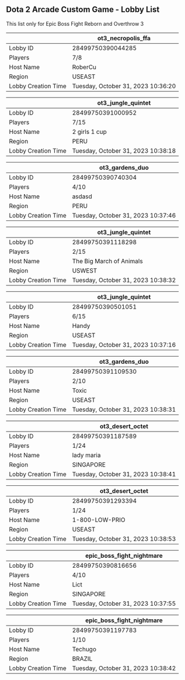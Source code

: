 ## Dota 2 Arcade Custom Game - Lobby List

This list only for Epic Boss Fight Reborn and Overthrow 3

|  | ot3_necropolis_ffa |
| ------ | ------ |
| Lobby ID | 28499750390044285 |
| Players | 7/8 |
| Host Name | RoberCu |
| Region | USEAST |
| Lobby Creation Time | Tuesday, October 31, 2023 10:36:20 |


|  | ot3_jungle_quintet |
| ------ | ------ |
| Lobby ID | 28499750391000952 |
| Players | 7/15 |
| Host Name | 2 girls 1 cup |
| Region | PERU |
| Lobby Creation Time | Tuesday, October 31, 2023 10:38:18 |


|  | ot3_gardens_duo |
| ------ | ------ |
| Lobby ID | 28499750390740304 |
| Players | 4/10 |
| Host Name | asdasd |
| Region | PERU |
| Lobby Creation Time | Tuesday, October 31, 2023 10:37:46 |


|  | ot3_jungle_quintet |
| ------ | ------ |
| Lobby ID | 28499750391118298 |
| Players | 2/15 |
| Host Name | The Big March of Animals |
| Region | USWEST |
| Lobby Creation Time | Tuesday, October 31, 2023 10:38:32 |


|  | ot3_jungle_quintet |
| ------ | ------ |
| Lobby ID | 28499750390501051 |
| Players | 6/15 |
| Host Name | Handy |
| Region | USEAST |
| Lobby Creation Time | Tuesday, October 31, 2023 10:37:16 |


|  | ot3_gardens_duo |
| ------ | ------ |
| Lobby ID | 28499750391109530 |
| Players | 2/10 |
| Host Name | Toxic |
| Region | USEAST |
| Lobby Creation Time | Tuesday, October 31, 2023 10:38:31 |


|  | ot3_desert_octet |
| ------ | ------ |
| Lobby ID | 28499750391187589 |
| Players | 1/24 |
| Host Name | lady maria |
| Region | SINGAPORE |
| Lobby Creation Time | Tuesday, October 31, 2023 10:38:41 |


|  | ot3_desert_octet |
| ------ | ------ |
| Lobby ID | 28499750391293394 |
| Players | 1/24 |
| Host Name | 1-800-LOW-PRIO |
| Region | USEAST |
| Lobby Creation Time | Tuesday, October 31, 2023 10:38:53 |


|  | epic_boss_fight_nightmare |
| ------ | ------ |
| Lobby ID | 28499750390816656 |
| Players | 4/10 |
| Host Name | Lict |
| Region | SINGAPORE |
| Lobby Creation Time | Tuesday, October 31, 2023 10:37:55 |


|  | epic_boss_fight_nightmare |
| ------ | ------ |
| Lobby ID | 28499750391197783 |
| Players | 1/10 |
| Host Name | Techugo |
| Region | BRAZIL |
| Lobby Creation Time | Tuesday, October 31, 2023 10:38:42 |


